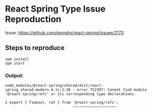 # React Spring Type Issue Reproduction

Issue: https://github.com/pmndrs/react-spring/issues/2173

## Steps to reproduce

```
npm install
npm start
```

### Output:
```
node_modules/@react-spring/shared/dist/react-spring_shared.modern.d.ts:2:30 - error TS2307: Cannot find module '@react-spring/rafz' or its corresponding type declarations.

2 export { Timeout, raf } from '@react-spring/rafz';
                               ~~~~~~~~~~~~~~~~~~~~
```

